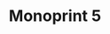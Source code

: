 ---
inv_num: 2008-016
add_credit:
url: 2008-016-monoprint-5
title: 'Monoprint 5 '
year: '2008'
display_year: '2008'
medium: Unique three-color process silkscreen on custom watermarked paper
dims: 42 x 32 inches
pitch: "​Poorly done C-M-Y silkscreens."
ps:
live_url:
youtube:
related_code:
subheading:
download:
commission:
related:
layout: things-i-made
---